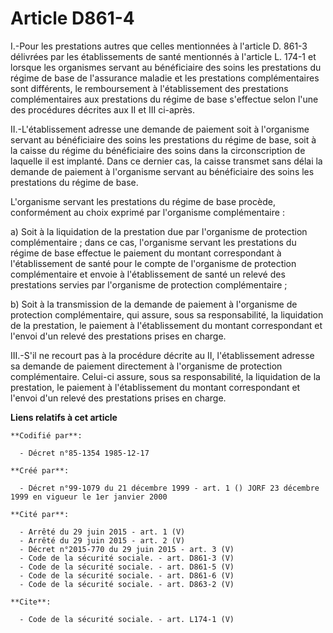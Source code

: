 # Article D861-4

I.-Pour les prestations autres que celles mentionnées à l'article D. 861-3 délivrées par les établissements de santé
mentionnés à l'article L. 174-1 et lorsque les organismes servant au bénéficiaire des soins les prestations du régime de base
de l'assurance maladie et les prestations complémentaires sont différents, le remboursement à l'établissement des prestations
complémentaires aux prestations du régime de base s'effectue selon l'une des procédures décrites aux II et III ci-après. 

II.-L'établissement adresse une demande de paiement soit à l'organisme servant au bénéficiaire des soins les prestations du
régime de base, soit à la caisse du régime du bénéficiaire des soins dans la circonscription de laquelle il est implanté.
Dans ce dernier cas, la caisse transmet sans délai la demande de paiement à l'organisme servant au bénéficiaire des soins les
prestations du régime de base. 

L'organisme servant les prestations du régime de base procède, conformément au choix exprimé par l'organisme
complémentaire : 

a) Soit à la liquidation de la prestation due par l'organisme de protection complémentaire ; dans ce cas, l'organisme servant
les prestations du régime de base effectue le paiement du montant correspondant à l'établissement de santé pour le compte de
l'organisme de protection complémentaire et envoie à l'établissement de santé un relevé des prestations servies par
l'organisme de protection complémentaire ; 

b) Soit à la transmission de la demande de paiement à l'organisme de protection complémentaire, qui assure, sous sa
responsabilité, la liquidation de la prestation, le paiement à l'établissement du montant correspondant et l'envoi d'un
relevé des prestations prises en charge. 

III.-S'il ne recourt pas à la procédure décrite au II, l'établissement adresse sa demande de paiement directement à
l'organisme de protection complémentaire. Celui-ci assure, sous sa responsabilité, la liquidation de la prestation, le
paiement à l'établissement du montant correspondant et l'envoi d'un relevé des prestations prises en charge.

**Liens relatifs à cet article**

	**Codifié par**:

	  - Décret n°85-1354 1985-12-17

	**Créé par**:

	  - Décret n°99-1079 du 21 décembre 1999 - art. 1 () JORF 23 décembre 1999 en vigueur le 1er janvier 2000

	**Cité par**:

	  - Arrêté du 29 juin 2015 - art. 1 (V)
	  - Arrêté du 29 juin 2015 - art. 2 (V)
	  - Décret n°2015-770 du 29 juin 2015 - art. 3 (V)
	  - Code de la sécurité sociale. - art. D861-3 (V)
	  - Code de la sécurité sociale. - art. D861-5 (V)
	  - Code de la sécurité sociale. - art. D861-6 (V)
	  - Code de la sécurité sociale. - art. D863-2 (V)

	**Cite**:

	  - Code de la sécurité sociale. - art. L174-1 (V)
